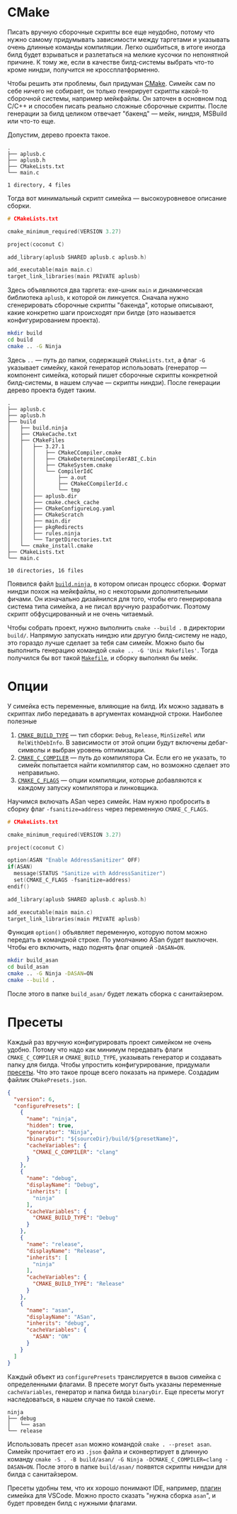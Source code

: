 # CMake

Писать вручную сборочные скрипты все еще неудобно, потому что нужно самому
придумывать зависимости между таргетами и указывать очень длинные команды
компиляции. Легко ошибиться, в итоге иногда билд будет взрываться и разлетаться
на мелкие кусочки по непонятной причине. К тому же, если в качестве билд-системы
выбрать что-то кроме ниндзи, получится не кроссплатформенно.

Чтобы решить эти проблемы, был придуман [CMake](https://cmake.org/). Симейк сам
по себе ничего не собирает, он только генерирует скрипты какой-то сборочной
системы, например мейкфайлы. Он заточен в основном под C/C++ и способен писать
реально сложные сборочные скрипты. После генерации за билд целиком отвечает
"бакенд" &mdash; мейк, ниндзя, MSBuild или что-то еще.

Допустим, дерево проекта такое.
```
.
├── aplusb.c
├── aplusb.h
├── CMakeLists.txt
└── main.c

1 directory, 4 files
```
Тогда вот минимальный скрипт симейка &mdash; высокоуровневое описание сборки.
```c
# CMakeLists.txt

cmake_minimum_required(VERSION 3.27)

project(coconut C)

add_library(aplusb SHARED aplusb.c aplusb.h)

add_executable(main main.c)
target_link_libraries(main PRIVATE aplusb)
```
Здесь объявляются два таргета: exe-шник `main` и динамическая библиотека
`aplusb`, к которой он линкуется. Сначала нужно сгенерировать сборочные скрипты
"бакенда", которые описывают, какие конкретно шаги происходят при билде (это
называется конфигурированием проекта).
```bash
mkdir build
cd build
cmake .. -G Ninja
```
Здесь `..` &mdash; путь до папки, содержащей `CMakeLists.txt`, а флаг `-G`
указывает симейку, какой генератор использовать (генератор &mdash; компонент
симейка, который пишет сборочные скрипты конкретной билд-системы, в нашем случае
&mdash; скрипты ниндзи). После генерации дерево проекта будет таким.
```
.
├── aplusb.c
├── aplusb.h
├── build
│   ├── build.ninja
│   ├── CMakeCache.txt
│   ├── CMakeFiles
│   │   ├── 3.27.1
│   │   │   ├── CMakeCCompiler.cmake
│   │   │   ├── CMakeDetermineCompilerABI_C.bin
│   │   │   ├── CMakeSystem.cmake
│   │   │   └── CompilerIdC
│   │   │       ├── a.out
│   │   │       ├── CMakeCCompilerId.c
│   │   │       └── tmp
│   │   ├── aplusb.dir
│   │   ├── cmake.check_cache
│   │   ├── CMakeConfigureLog.yaml
│   │   ├── CMakeScratch
│   │   ├── main.dir
│   │   ├── pkgRedirects
│   │   ├── rules.ninja
│   │   └── TargetDirectories.txt
│   └── cmake_install.cmake
├── CMakeLists.txt
└── main.c

10 directories, 16 files
```
Появился файл [`build.ninja`](build.ninja), в котором описан процесс сборки.
Формат ниндзи похож на мейкфайлы, но с некоторыми дополнительными фичами. Он
изначально дизайнился для того, чтобы его генерировала система типа симейка, а
не писал вручную разработчик. Поэтому скрипт обфусцированный и не очень
читаемый.

Чтобы собрать проект, нужно выполнить `cmake --build .` в директории `build/`.
Напрямую запускать ниндзю или другую билд-систему не надо, это гораздо
лучше сделает за тебя сам симейк. Можно было бы выполнить генерацию командой
`cmake .. -G 'Unix Makefiles'`. Тогда получился бы вот такой
[`Makefile`](Makefile), и сборку выполнял бы мейк.

# Опции

У симейка есть переменные, влияющие на билд. Их можно задавать в скриптах
либо передавать в аргументах командной строки. Наиболее полезные
1. [`CMAKE_BUILD_TYPE`](https://cmake.org/cmake/help/latest/variable/CMAKE_BUILD_TYPE.html)
   &mdash; тип сборки: `Debug`, `Release`, `MinSizeRel` или `RelWithDebInfo`. В
   зависимости от этой опции будут включены дебаг-символы и выбран уровень
   оптимизации.
1. [`CMAKE_C_COMPILER`](https://cmake.org/cmake/help/latest/variable/CMAKE_LANG_COMPILER.html)
   &mdash; путь до компилятора Си. Если его не указать, то симейк попытается
   найти компилятор сам, но возможно сделает это неправильно.
1. [`CMAKE_C_FLAGS`](https://cmake.org/cmake/help/latest/variable/CMAKE_LANG_FLAGS.html)
   &mdash; опции компиляции, которые добавляются к каждому запуску компилятора и
   линковщика.

Научимся включать ASan через симейк. Нам нужно пробросить в сборку флаг
`-fsanitize=address` через переменную `CMAKE_C_FLAGS`.
```c
# CMakeLists.txt

cmake_minimum_required(VERSION 3.27)

project(coconut C)

option(ASAN "Enable AddressSanitizer" OFF)
if(ASAN)
  message(STATUS "Sanitize with AddressSanitizer")
  set(CMAKE_C_FLAGS -fsanitize=address)
endif()

add_library(aplusb SHARED aplusb.c aplusb.h)

add_executable(main main.c)
target_link_libraries(main PRIVATE aplusb)
```
Функция `option()` объявляет переменную, которую потом можно передать в
командной строке. По умолчанию ASan будет выключен. Чтобы его включить, надо
поднять флаг опцией `-DASAN=ON`.
```bash
mkdir build_asan
cd build_asan
cmake .. -G Ninja -DASAN=ON
cmake --build .
```
После этого в папке `build_asan/` будет лежать сборка с санитайзером.

# Пресеты

Каждый раз вручную конфигурировать проект симейком не очень удобно. Потому что
надо как минимум передавать флаги `CMAKE_C_COMPILER` и `CMAKE_BUILD_TYPE`,
указывать генератор и создавать папку для билда. Чтобы упростить
конфигурирование, придумали
[пресеты](https://cmake.org/cmake/help/latest/manual/cmake-presets.7.html). Что
это такое проще всего показать на примере. Создадим файлик `CMakePresets.json`.
```json
{
  "version": 6,
  "configurePresets": [
    {
      "name": "ninja",
      "hidden": true,
      "generator": "Ninja",
      "binaryDir": "${sourceDir}/build/${presetName}",
      "cacheVariables": {
        "CMAKE_C_COMPILER": "clang"
      }
    },
    {
      "name": "debug",
      "displayName": "Debug",
      "inherits": [
        "ninja"
      ],
      "cacheVariables": {
        "CMAKE_BUILD_TYPE": "Debug"
      }
    },
    {
      "name": "release",
      "displayName": "Release",
      "inherits": [
        "ninja"
      ],
      "cacheVariables": {
        "CMAKE_BUILD_TYPE": "Release"
      }
    },
    {
      "name": "asan",
      "displayName": "ASan",
      "inherits": "debug",
      "cacheVariables": {
        "ASAN": "ON"
      }
    }
  ]
}
```

Каждый объект из `configurePresets` транслируется в вызов симейка с
определенными флагами. В пресете могут быть указаны переменные `cacheVariables`,
генератор и папка билда `binaryDir`. Еще пресеты могут наследоваться, в нашем
случае по такой схеме.
```
ninja
├── debug
│   └── asan
└── release
```
Использовать пресет `asan` можно командой `cmake . --preset asan`. Симейк
прочитает его из `.json` файла и сконвертирует в длинную команду `cmake
-S . -B build/asan/ -G Ninja -DCMAKE_C_COMPILER=clang -DASAN=ON`. После этого в
папке `build/asan/` появятся скрипты ниндзи для билда с санитайзером.

Пресеты удобны тем, что их хорошо понимают IDE, например,
[плагин](https://marketplace.visualstudio.com/items?itemName=ms-vscode.cmake-tools)
симейка для VSCode. Можно просто сказать "нужна сборка `asan`", и будет проведен
билд с нужными флагами.